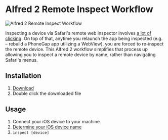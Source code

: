# Alfred 2 Remote Inspect Workflow

![Alfred 2 Remote Inspect Workflow](https://raw.github.com/dcalhoun/alfred-remote-inspector-workflow/master/examples/alfred-remote-inspect-workflow.png)

Inspecting a device via Safari's remote web inspector involves [a lot of clicking](https://raw.github.com/dcalhoun/alfred-remote-inspector-workflow/master/examples/safari-remote-inspect.png). On top of that, anytime you relaunch the app being inspected (e.g. – rebuild a PhoneGap app utilizing a WebView), you are forced to re-inspect the remote device. This Alfred 2 workflow simplifies that process up allowing you to inspect a remote device by name, rather than navigating Safari's menus.

## Installation
1. [Download](https://github.com/dcalhoun/alfred-remote-inspector-workflow/raw/master/Inspect%20Remote%20Device%20v1.0.alfredworkflow)
2. Double click the downloaded file

## Usage
1. Connect your iOS device to your machine
2. [Determine your iOS device name](http://support.apple.com/kb/ht3965)
3. `inspect [device]`
